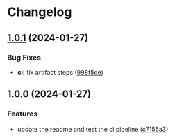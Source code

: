 # Changelog

## [1.0.1](https://github.com/JDMosqueraProgramador/portfolio/compare/v1.0.0...v1.0.1) (2024-01-27)


### Bug Fixes

* **ci:** fix artifact steps ([998f5ee](https://github.com/JDMosqueraProgramador/portfolio/commit/998f5ee31488dbe2874aef672cd94840e29d31c2))

## 1.0.0 (2024-01-27)


### Features

* update the readme and test the ci pipeline ([c7155a3](https://github.com/JDMosqueraProgramador/portfolio/commit/c7155a31cfcef22ddb0b7d02b5be562f4237e47a))
